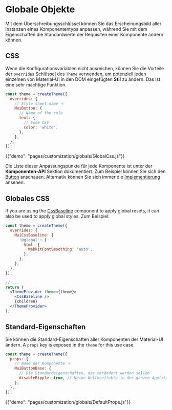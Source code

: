 # Globale Objekte

<p class="description">Mit dem Überschreibungsschlüssel können Sie das Erscheinungsbild aller Instanzen eines Komponententyps anpassen, während Sie mit dem Eigenschaften die Standardwerte der Requisiten einer Komponente ändern können.</p>

## CSS

Wenn die Konfigurationsvariablen nicht ausreichen, können Sie die Vorteile der `overrides` Schlüssel des `Theme` verwenden, um potenziell jeden einzelnen von Material-UI in den DOM eingefügten **Stil** zu ändern. Das ist eine sehr mächtige Funktion.

```js
const theme = createTheme({
  overrides: {
    // Style sheet name ⚛️
    MuiButton: {
      // Name of the rule
      text: {
        // Some CSS
        color: 'white',
      },
    },
  },
});
```

{{"demo": "pages/customization/globals/GlobalCss.js"}}

Die Liste dieser Anpassungspunkte für jede Komponente ist unter der **Komponenten-API** Sektion dokumentiert. Zum Beispiel können Sie sich den [Button](/api/button/#css) anschauen. Alternativ können Sie sich immer die [Implementierung](https://github.com/mui-org/material-ui/blob/master/packages/material-ui/src/Button/Button.js) ansehen.

## Globales CSS

If you are using the [CssBaseline](/components/css-baseline/) component to apply global resets, it can also be used to apply global styles. Zum Beispiel:

```jsx
const theme = createTheme({
  overrides: {
    MuiCssBaseline: {
      '@global': {
        html: {
          WebkitFontSmoothing: 'auto',
        },
      },
    },
  },
});

// ...
return (
  <ThemeProvider theme={theme}>
    <CssBaseline />
    {children}
  </ThemeProvider>
);
```

## Standard-Eigenschaften

Sie können die Standard-Eigenschaften aller Komponenten der Material-UI ändern. A `props` key is exposed in the `theme` for this use case.

```js
const theme = createTheme({
  props: {
    // Name der Komponente ⚛️
    MuiButtonBase: {
      // Die Standardeigenschaften, die verändert werden sollen
      disableRipple: true, // Keine Welleneffekte in der ganzen Applikation 💣!
    },
  },
});
```

{{"demo": "pages/customization/globals/DefaultProps.js"}}